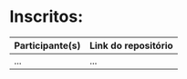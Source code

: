 # Inscritos:

| Participante(s)  | Link do repositório |
| ---------------- | ------------------- |
| ... | ... |
